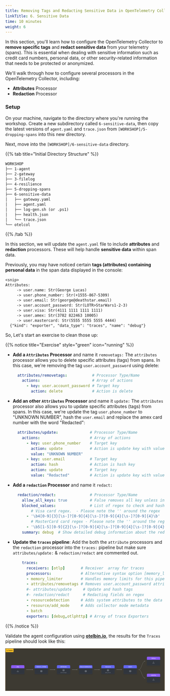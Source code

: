 ```yaml
---
title: Removing Tags and Redacting Sensitive Data in OpenTelemetry Collector
linkTitle: 6. Sensitive Data
time: 10 minutes
weight: 6
---
```


In this section, you'll learn how to configure the OpenTelemetry Collector to **remove specific tags** and **redact sensitive data** from your telemetry (spans). This is essential when dealing with sensitive information such as credit card numbers, personal data, or other security-related information that needs to be protected or anonymized.

We'll walk through how to configure several processors in the OpenTelemetry Collector, including:

- **Attributes** Processor
- **Redaction** Processor

### Setup

On your machine, navigate to the directory where you're running the workshop. Create a new subdirectory called `6-sensitive-data`, then copy the latest versions of `agent.yaml` and `trace.json` from `[WORKSHOP]/5-dropping-spans` into this new directory.

Next, move into the `[WORKSHOP]/6-sensitive-data` directory.

{{% tab title="Initial Directory Structure" %}}

```text
WORKSHOP
├── 1-agent
├── 2-gateway
├── 3-filelog
├── 4-resilience
├── 5-dropping-spans
├── 6-sensitive-data
│   ├── gateway.yaml
│   ├── agent.yaml
│   ├── log-gen.sh (or .ps1)
│   ├── health.json
│   └── trace.json
└── otelcol
```

{{% /tab %}}

In this section, we will update the `agent.yaml` file to include **attributes** and **redaction** processors. These will help handle **sensitive data** within span data.

Previously, you may have noticed certain **tags (attributes) containing personal data** in the span data displayed in the console:

```text
<snip>
Attributes:
     -> user.name: Str(George Lucas)
     -> user.phone_number: Str(+1555-867-5309)
     -> user.email: Str(george@deathstar.email)
     -> user.account_password: Str(LOTR>StarWars1-2-3)
     -> user.visa: Str(4111 1111 1111 1111)
     -> user.amex: Str(3782 822463 10005)
     -> user.mastercard: Str(5555 5555 5555 4444)
  {"kind": "exporter", "data_type": "traces", "name": "debug"}
```

So, Let's start an exercise to clean those up:

{{% notice title="Exercise" style="green" icon="running" %}}

- **Add a `Attributes` Processor** and name it `removetags:`
The `attributes` processor allows you to delete specific attributes (tags) from spans. In this case, we're removing the tag `user.account_password` using delete:

  ```yaml
    attributes/removetags:           # Processor Type/Name
      actions:                       # Array of actions
        - key: user.account_password # Target key
          action: delete             # Action is delete 
  ```

- **Add an other  `Attributes` Processor** and name it `update:`
The `attributes` processor also allows you to update specific attributes (tags) from spans. In this case, we're update the tag `user.phone_number` to "UNKNOWN NUMBER", hash the `user.email` and replace the amex card number with the word "Redacted":

  ```yaml
    attributes/update:              # Processor Type/Name
      actions:                      # Array of actions
        - key: user.phone_number    # Target key
          action: update            # Action is update key with value
          value: "UNKNOWN NUMBER" 
        - key: user.email           # Target key
          action: hash              # Action is hash key
          action: update            # Target key
          value: "Redacted"         # Action is update key with value
  ```

- **Add a `redaction` Processor** and name it `redact:`

  ```yaml
    redaction/redact:               # Processor Type/Name
      allow_all_keys: true          # False removes all key unless in allow list 
      blocked_values:               # List of regex to check and hash
          # Visa card regex.  - Please note the '' around the regex
        - '\b4[0-9]{3}[\s-]?[0-9]{4}[\s-]?[0-9]{4}[\s-]?[0-9]{4}\b'
          # MasterCard card regex - Please note the '' around the regex
        - '\b5[1-5][0-9]{2}[\s-]?[0-9]{4}[\s-]?[0-9]{4}[\s-]?[0-9]{4}\b' 
      summary: debug  # Show detailed debug information about the redaction 

  ```

- **Update the `traces`  pipeline**: Add the both the `attribute` processors and the  `redaction` processor into the `traces:` pipeline but make sure `attributes/update:`  & `redaction/redact` are commented out.

  ```yaml
      traces:
        receivers: [otlp]       # Receiver  array for traces
        processors:             # Alternative syntax option [memory_limiter]
        - memory_limiter        # Handles memory limits for this pipeline
        - attributes/removetags # Removes user.account_password attribute
        #- attributes/update     # Update and hash tags 
        #- redaction/redact      # Redacting fields on regex 
        - resourcedetection     # Adds system attributes to the data
        - resource/add_mode     # Adds collector mode metadata
        - batch
        exporters: [debug,otlphttp] # Array of trace Exporters
  ```

{{% /notice %}}

Validate the agent configuration using **[otelbin.io](https://www.otelbin.io/)**, the results for the `Traces` pipeline should look like this:

![redacting 1](../images/senstive-data-6-1.png)
